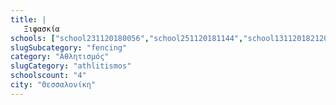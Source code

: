 ```yaml
---
title: |
   Ξιφασκία
schools: ["school231120180056","school251120181144","school131120182120","school021220180948"]
slugSubcategory: "fencing"
category: "Αθλητισμός"
slugCategory: "athlitismos"
schoolscount: "4"
city: "Θεσσαλονίκη"
---
```


